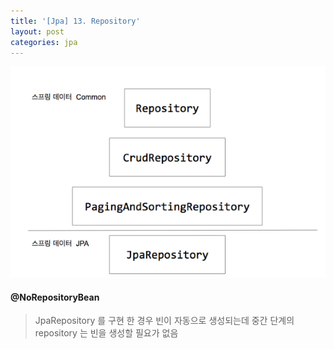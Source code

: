 ```yaml
---
title: '[Jpa] 13. Repository'
layout: post
categories: jpa
---
```


![Repository](/asset/image/jpa/2018051301.png)

#### @NoRepositoryBean 
> JpaRepository 를 구현 한 경우 빈이 자동으로 생성되는데 중간 단계의 repository 는 빈을 생성할 필요가 없음